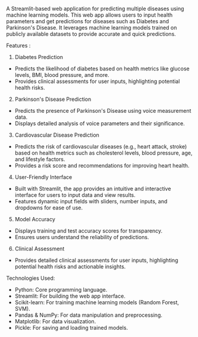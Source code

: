A Streamlit-based web application for predicting multiple diseases using machine learning models.
This web app allows users to input health parameters and get predictions for diseases such as Diabetes and Parkinson's Disease. It leverages machine learning models trained on publicly available datasets to provide accurate and quick predictions.

Features :
1. Diabetes Prediction
- Predicts the likelihood of diabetes based on health metrics like glucose levels, BMI, blood pressure, and more.
- Provides clinical assessments for user inputs, highlighting potential health risks.

2. Parkinson's Disease Prediction
- Predicts the presence of Parkinson's Disease using voice measurement data.
- Displays detailed analysis of voice parameters and their significance.

3. Cardiovascular Disease Prediction
- Predicts the risk of cardiovascular diseases (e.g., heart attack, stroke) based on health metrics such as cholesterol levels, blood pressure, age, and lifestyle factors.
- Provides a risk score and recommendations for improving heart health.

4. User-Friendly Interface
- Built with Streamlit, the app provides an intuitive and interactive interface for users to input data and view results.
- Features dynamic input fields with sliders, number inputs, and dropdowns for ease of use.

5. Model Accuracy
- Displays training and test accuracy scores for transparency.
- Ensures users understand the reliability of predictions.

6. Clinical Assessment
- Provides detailed clinical assessments for user inputs, highlighting potential health risks and actionable insights.

Technologies Used:
- Python: Core programming language.
- Streamlit: For building the web app interface.
- Scikit-learn: For training machine learning models (Random Forest, SVM).
- Pandas & NumPy: For data manipulation and preprocessing.
- Matplotlib: For data visualization.
- Pickle: For saving and loading trained models.

